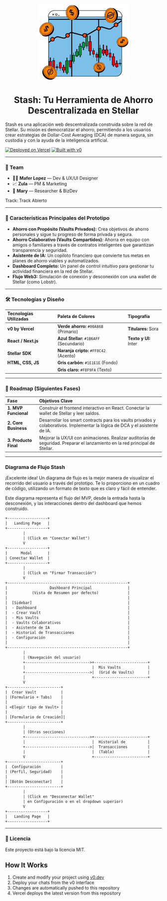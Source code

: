 <p align="center">
  <img src="https://github.com/Soymaferlopezp/Stash/blob/main/public/DCA.png" alt="Stash Logo" height="250">
</p>

<h1 align="center">Stash: Tu Herramienta de Ahorro Descentralizada en Stellar</h1>

Stash es una aplicación web descentralizada construida sobre la red de Stellar. Su misión es democratizar el ahorro, permitiendo a los usuarios crear estrategias de Dollar-Cost Averaging (DCA) de manera segura, sin custodia y con la ayuda de la inteligencia artificial.

[![Deployed on Vercel](https://img.shields.io/badge/Deployed%20on-Vercel-black?style=for-the-badge&logo=vercel)](https://vercel.com/stashs-projects-39f6689b/v0-stash)
[![Built with v0](https://img.shields.io/badge/Built%20with-v0.dev-black?style=for-the-badge)](https://v0.dev/chat/projects/SJLzBg9LIE8)

***

### 👥 Team

- 👩‍💻 **Mafer Lopez** — Dev & UX/UI Designer
- 📈 **Zula** — PM & Marketing
- 🚀 **Mary** — Researcher & BizDev

Track: Track Abierto

***

### 🎯 Características Principales del Prototipo

- **Ahorro con Propósito (Vaults Privados):** Crea objetivos de ahorro personales y sigue tu progreso de forma privada y segura.
- **Ahorro Colaborativo (Vaults Compartidos):** Ahorra en equipo con amigos o familiares a través de contratos inteligentes que garantizan transparencia y seguridad.
- **Asistente de IA:** Un copiloto financiero que convierte tus metas en planes de ahorro viables y automatizados.
- **Dashboard Completo:** Un panel de control intuitivo para gestionar tu actividad financiera en la red de Stellar.
- **Flujo Web3:** Simulación de conexión y desconexión con una wallet de Stellar (como Lobstr).

***

### 🛠️ Tecnologías y Diseño

| **Tecnologías Utilizadas** | **Paleta de Colores** | **Tipografía** |
| :--- | :--- | :--- |
| **v0 by Vercel** | **Verde ahorro:** `#00A86B` (Primario) | **Titulares:** Sora |
| **React / Next.js** | **Azul Stellar:** `#1B6AFF` (Secundario) | **Texto y UI:** Inter |
| **Stellar SDK** | **Naranja cripto:** `#FF8C42` (Acento) | |
| **HTML, CSS, JS** | **Gris carbón:** `#1E1E1E` (Fondo) | |
| | **Gris claro:** `#F8F9FA` (Texto) | |

***

### 🚀 Roadmap (Siguientes Fases)

| **Fase** | **Objetivos Clave** |
| :--- | :--- |
| **1. MVP Funcional** | Construir el frontend interactivo en React. Conectar la wallet de Stellar y leer saldos. |
| **2. Core Business** | Desarrollar los smart contracts para los vaults privados y colaborativos. Implementar la lógica de DCA y el asistente de IA. |
| **3. Producto Final** | Mejorar la UX/UI con animaciones. Realizar auditorías de seguridad. Preparar el lanzamiento en la red principal de Stellar. |

***
### Diagrama de Flujo Stash

¡Excelente idea\! Un diagrama de flujo es la mejor manera de visualizar el recorrido del usuario a través del prototipo. Te lo proporciono en un cuadro de código, utilizando un formato de texto que es claro y fácil de entender.

Este diagrama representa el flujo del MVP, desde la entrada hasta la desconexión, y las interacciones dentro del dashboard que hemos construido.

```
+------------------+
|   Landing Page   |
+------------------+
        |
        | (Click en "Conectar Wallet")
        V
+------------------+
|      Modal       |
| Conectar Wallet  |
+------------------+
        |
        | (Click en "Firmar Transacción")
        V
+------------------------------------------------------+
|                   Dashboard Principal                |
|           (Vista de Resumen por defecto)             |
|                                                      |
|  [Sidebar]                                           |
|  - Dashboard                                         |
|  - Crear Vault                                       |
|  - Mis Vaults                                        |
|  - Vaults Colaborativos                              |
|  - Asistente de IA                                   |
|  - Historial de Transacciones                        |
|  - Configuración                                     |
|                                                      |
+------------------------------------------------------+
        |
        | (Navegación del usuario)
        +----------------------------->+------------------------+
        |                              |  Mis Vaults            |
        +----------------------------->|  (Grid de Vaults)      |
        |                              +------------------------+
        V
+------------------------+
|  Crear Vault           |
| (Formulario + Tabs)    |
|                        |
| <Elegir tipo de Vault> |
|                        |
| [Formulario de Creación]|
+------------------------+
        |
        | (Otras secciones)
        +----------------------------->+------------------------+
        |                              |  Historial de          |
        +----------------------------->|  Transacciones         |
        |                              |  (Tabla)               |
        V                              +------------------------+
+------------------------+
|  Configuración         |
| (Perfil, Seguridad)    |
|                        |
| [Botón Desconectar]    |
+------------------------+
        |
        | (Click en "Desconectar Wallet"
        | en Configuración o en el dropdown superior)
        V
+------------------+
|   Landing Page   |
+------------------+
```

***

### 📄 Licencia

Este proyecto está bajo la licencia MIT.

## How It Works

1. Create and modify your project using [v0.dev](https://v0.dev)
2. Deploy your chats from the v0 interface
3. Changes are automatically pushed to this repository
4. Vercel deploys the latest version from this repository
